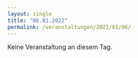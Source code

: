 ```yaml
---
layout: single
title: "06.01.2022"
permalink: /veranstaltungen/2022/01/06/
---
```


Keine Veranstaltung an diesem Tag.
